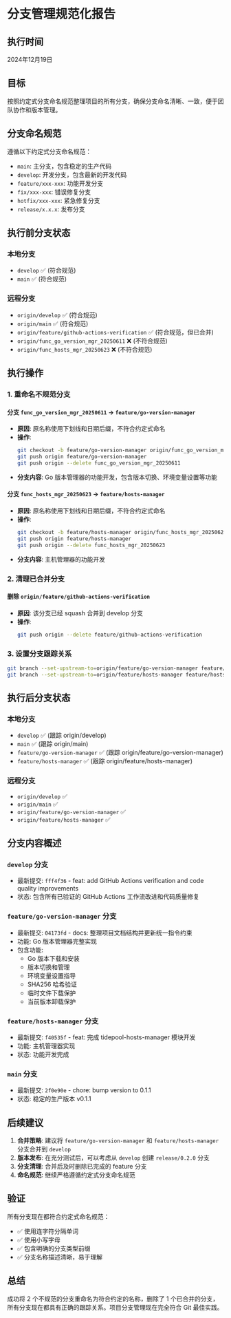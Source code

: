 # 分支管理规范化报告

## 执行时间
2024年12月19日

## 目标
按照约定式分支命名规范整理项目的所有分支，确保分支命名清晰、一致，便于团队协作和版本管理。

## 分支命名规范
遵循以下约定式分支命名规范：
- `main`: 主分支，包含稳定的生产代码
- `develop`: 开发分支，包含最新的开发代码
- `feature/xxx-xxx`: 功能开发分支
- `fix/xxx-xxx`: 错误修复分支
- `hotfix/xxx-xxx`: 紧急修复分支
- `release/x.x.x`: 发布分支

## 执行前分支状态

### 本地分支
- `develop` ✅ (符合规范)
- `main` ✅ (符合规范)

### 远程分支
- `origin/develop` ✅ (符合规范)
- `origin/main` ✅ (符合规范)
- `origin/feature/github-actions-verification` ✅ (符合规范，但已合并)
- `origin/func_go_version_mgr_20250611` ❌ (不符合规范)
- `origin/func_hosts_mgr_20250623` ❌ (不符合规范)

## 执行操作

### 1. 重命名不规范分支

#### 分支 `func_go_version_mgr_20250611` → `feature/go-version-manager`
- **原因**: 原名称使用下划线和日期后缀，不符合约定式命名
- **操作**: 
  ```bash
  git checkout -b feature/go-version-manager origin/func_go_version_mgr_20250611
  git push origin feature/go-version-manager
  git push origin --delete func_go_version_mgr_20250611
  ```
- **分支内容**: Go 版本管理器的功能开发，包含版本切换、环境变量设置等功能

#### 分支 `func_hosts_mgr_20250623` → `feature/hosts-manager`
- **原因**: 原名称使用下划线和日期后缀，不符合约定式命名
- **操作**:
  ```bash
  git checkout -b feature/hosts-manager origin/func_hosts_mgr_20250623
  git push origin feature/hosts-manager
  git push origin --delete func_hosts_mgr_20250623
  ```
- **分支内容**: 主机管理器的功能开发

### 2. 清理已合并分支

#### 删除 `origin/feature/github-actions-verification`
- **原因**: 该分支已经 squash 合并到 develop 分支
- **操作**:
  ```bash
  git push origin --delete feature/github-actions-verification
  ```

### 3. 设置分支跟踪关系
```bash
git branch --set-upstream-to=origin/feature/go-version-manager feature/go-version-manager
git branch --set-upstream-to=origin/feature/hosts-manager feature/hosts-manager
```

## 执行后分支状态

### 本地分支
- `develop` ✅ (跟踪 origin/develop)
- `main` ✅ (跟踪 origin/main)
- `feature/go-version-manager` ✅ (跟踪 origin/feature/go-version-manager)
- `feature/hosts-manager` ✅ (跟踪 origin/feature/hosts-manager)

### 远程分支
- `origin/develop` ✅
- `origin/main` ✅
- `origin/feature/go-version-manager` ✅
- `origin/feature/hosts-manager` ✅

## 分支内容概述

### `develop` 分支
- 最新提交: `fff4f36` - feat: add GitHub Actions verification and code quality improvements
- 状态: 包含所有已验证的 GitHub Actions 工作流改进和代码质量修复

### `feature/go-version-manager` 分支
- 最新提交: `04173fd` - docs: 整理项目文档结构并更新统一指令约束
- 功能: Go 版本管理器完整实现
- 包含功能:
  - Go 版本下载和安装
  - 版本切换和管理
  - 环境变量设置指导
  - SHA256 哈希验证
  - 临时文件下载保护
  - 当前版本卸载保护

### `feature/hosts-manager` 分支
- 最新提交: `f40535f` - feat: 完成 tidepool-hosts-manager 模块开发
- 功能: 主机管理器实现
- 状态: 功能开发完成

### `main` 分支
- 最新提交: `2f0e90e` - chore: bump version to 0.1.1
- 状态: 稳定的生产版本 v0.1.1

## 后续建议

1. **合并策略**: 建议将 `feature/go-version-manager` 和 `feature/hosts-manager` 分支合并到 `develop`
2. **版本发布**: 在充分测试后，可以考虑从 `develop` 创建 `release/0.2.0` 分支
3. **分支清理**: 合并后及时删除已完成的 feature 分支
4. **命名规范**: 继续严格遵循约定式分支命名规范

## 验证
所有分支现在都符合约定式命名规范：
- ✅ 使用连字符分隔单词
- ✅ 使用小写字母
- ✅ 包含明确的分支类型前缀
- ✅ 分支名称描述清晰，易于理解

## 总结
成功将 2 个不规范的分支重命名为符合约定的名称，删除了 1 个已合并的分支，所有分支现在都具有正确的跟踪关系。项目分支管理现在完全符合 Git 最佳实践。
